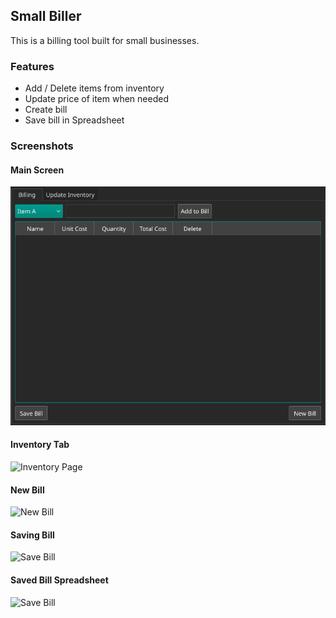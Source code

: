 ## Small Biller 
This is a billing tool built for small businesses. 
  
### Features
 - Add / Delete items from inventory
 - Update price of item when needed
 - Create bill
 - Save bill in Spreadsheet
  
### Screenshots
#### Main Screen
![Main Page](https://github.com/shakeelansari63/small_biller/blob/master/PyQt5/screenshots/1-main.png)
  
#### Inventory Tab
![Inventory Page](https://github.com/shakeelansari63/small_biller/tree/master/PyQt5/screenshots/2-inventory.png)
  
#### New Bill
![New Bill](https://github.com/shakeelansari63/small_biller/tree/master/PyQt5/screenshots/3-newbill.png)
  
#### Saving Bill
![Save Bill](https://github.com/shakeelansari63/small_biller/tree/master/PyQt5/screenshots/4-savebill.png)
  
#### Saved Bill Spreadsheet
![Save Bill](https://github.com/shakeelansari63/small_biller/tree/master/PyQt5/screenshots/5-billinspreadsheet.png)